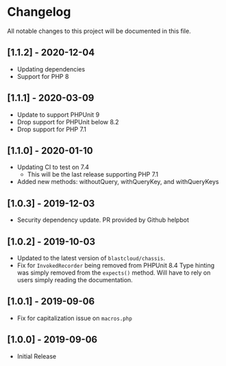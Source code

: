 # Changelog
All notable changes to this project will be documented in this file.

## [1.1.2] - 2020-12-04
- Updating dependencies
- Support for PHP 8

## [1.1.1] - 2020-03-09
- Update to support PHPUnit 9
- Drop support for PHPUnit below 8.2
- Drop support for PHP 7.1

## [1.1.0] - 2020-01-10
- Updating CI to test on 7.4
  - This will be the last release supporting PHP 7.1
- Added new methods: withoutQuery, withQueryKey, and withQueryKeys

## [1.0.3] - 2019-12-03
- Security dependency update. PR provided by Github helpbot

## [1.0.2] - 2019-10-03
- Updated to the latest version of `blastcloud/chassis`.
- Fix for `InvokedRecorder` being removed from PHPUnit 8.4  Type hinting was simply removed from the `expects()` method. Will have to rely on users simply reading the documentation.

## [1.0.1] - 2019-09-06
- Fix for capitalization issue on `macros.php`

## [1.0.0] - 2019-09-06
- Initial Release
